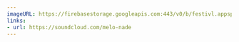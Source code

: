 ```yaml
---
imageURL: https://firebasestorage.googleapis.com:443/v0/b/festivl.appspot.com/o/userContent%2F0E5C3E97-F32B-4D9F-B030-8BF60BE0D16F.png?alt=media&token=1504498e-0a6e-4c88-b197-c195db67f21d
links:
- url: https://soundcloud.com/melo-nade
---
```

